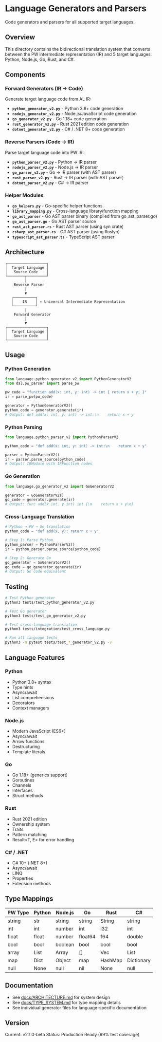 # Language Generators and Parsers

Code generators and parsers for all supported target languages.

## Overview

This directory contains the bidirectional translation system that converts between the PW intermediate representation (IR) and 5 target languages: Python, Node.js, Go, Rust, and C#.

## Components

### Forward Generators (IR → Code)

Generate target language code from AL IR:

- **`python_generator_v2.py`** - Python 3.8+ code generation
- **`nodejs_generator_v2.py`** - Node.js/JavaScript code generation
- **`go_generator_v2.py`** - Go 1.18+ code generation
- **`rust_generator_v2.py`** - Rust 2021 edition code generation
- **`dotnet_generator_v2.py`** - C# / .NET 8+ code generation

### Reverse Parsers (Code → IR)

Parse target language code into PW IR:

- **`python_parser_v2.py`** - Python → IR parser
- **`nodejs_parser_v2.py`** - Node.js → IR parser
- **`go_parser_v2.py`** - Go → IR parser (with AST parser)
- **`rust_parser_v2.py`** - Rust → IR parser (with AST parser)
- **`dotnet_parser_v2.py`** - C# → IR parser

### Helper Modules

- **`go_helpers.py`** - Go-specific helper functions
- **`library_mapping.py`** - Cross-language library/function mapping
- **`go_ast_parser`** - Go AST parser binary (compiled from go_ast_parser.go)
- **`go_ast_parser.go`** - Go AST parser source
- **`rust_ast_parser.rs`** - Rust AST parser (using syn crate)
- **`csharp_ast_parser.cs`** - C# AST parser (using Roslyn)
- **`typescript_ast_parser.ts`** - TypeScript AST parser

## Architecture

```
┌──────────────────┐
│  Target Language │
│   Source Code    │
└────────┬─────────┘
         │
    Reverse Parser
         │
         ▼
   ┌──────────┐
   │    IR    │ ← Universal Intermediate Representation
   └──────────┘
         │
    Forward Generator
         │
         ▼
┌──────────────────┐
│  Target Language │
│   Source Code    │
└──────────────────┘
```

## Usage

### Python Generation

```python
from language.python_generator_v2 import PythonGeneratorV2
from dsl.pw_parser import parse_pw

pw_code = "function add(x: int, y: int) -> int { return x + y; }"
ir = parse_pw(pw_code)

generator = PythonGeneratorV2()
python_code = generator.generate(ir)
# Output: def add(x: int, y: int) -> int:\n    return x + y
```

### Python Parsing

```python
from language.python_parser_v2 import PythonParserV2

python_code = "def add(x: int, y: int) -> int:\n    return x + y"

parser = PythonParserV2()
ir = parser.parse_source(python_code)
# Output: IRModule with IRFunction nodes
```

### Go Generation

```python
from language.go_generator_v2 import GoGeneratorV2

generator = GoGeneratorV2()
go_code = generator.generate(ir)
# Output: func add(x int, y int) int {\n    return x + y\n}
```

### Cross-Language Translation

```python
# Python → PW → Go translation
python_code = "def add(x, y): return x + y"

# Step 1: Parse Python
python_parser = PythonParserV2()
ir = python_parser.parse_source(python_code)

# Step 2: Generate Go
go_generator = GoGeneratorV2()
go_code = go_generator.generate(ir)
# Output: Go code equivalent
```

## Testing

```bash
# Test Python generator
python3 tests/test_python_generator_v2.py

# Test Go generator
python3 tests/test_go_generator_v2.py

# Test cross-language translation
python3 tests/integration/test_cross_language.py

# Run all language tests
python3 -m pytest tests/test_*_generator_v2.py -v
```

## Language Features

### Python
- Python 3.8+ syntax
- Type hints
- Async/await
- List comprehensions
- Decorators
- Context managers

### Node.js
- Modern JavaScript (ES6+)
- Async/await
- Arrow functions
- Destructuring
- Template literals

### Go
- Go 1.18+ (generics support)
- Goroutines
- Channels
- Interfaces
- Struct methods

### Rust
- Rust 2021 edition
- Ownership system
- Traits
- Pattern matching
- Result<T, E> for error handling

### C# / .NET
- C# 10+ (.NET 8+)
- Async/await
- LINQ
- Properties
- Extension methods

## Type Mappings

| PW Type | Python | Node.js | Go | Rust | C# |
|---------|--------|---------|-----|------|-----|
| string  | str    | string  | string | String | string |
| int     | int    | number  | int    | i32    | int |
| float   | float  | number  | float64 | f64   | double |
| bool    | bool   | boolean | bool   | bool   | bool |
| array   | List   | Array   | []     | Vec    | List |
| map     | Dict   | Object  | map    | HashMap | Dictionary |
| null    | None   | null    | nil    | None   | null |

## Documentation

- See [docs/ARCHITECTURE.md](../docs/ARCHITECTURE.md) for system design
- See [docs/TYPE_SYSTEM.md](../docs/TYPE_SYSTEM.md) for type mapping details
- See individual generator files for language-specific documentation

## Version

Current: v2.1.0-beta
Status: Production Ready (99% test coverage)
